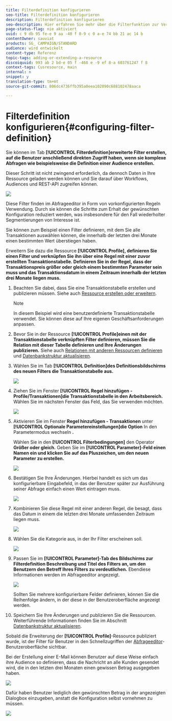 ```yaml
---
title: Filterdefinition konfigurieren
seo-title: Filterdefinition konfigurieren
description: Filterdefinition konfigurieren
seo-description: Hier erfahren Sie mehr über die Filterfunktion zur Verwaltung großer Datenmengen.
page-status-flag: nie aktiviert
uuid: c 9 db 95 fe-e 9 aa -40 f 8-9 c 0 a-e 74 bb 21 ac 14 b
contentOwner: sauviat
products: SG_ CAMPAIGN/STANDARD
audience: wird entwickelt
content-type: Referenz
topic-tags: adding-or-extending-a-resource
discoiquuid: 993 ab 2 bd-e 05 f -468 e -9 ef 8-a 603761247 f 8
context-tags: Cusresource, main
internal: n
snippet: y
translation-type: tm+mt
source-git-commit: 806dc4736ffb395a0eea102090c688102478aaca

---
```



# Filterdefinition konfigurieren{#configuring-filter-definition}

Sie können im Tab **[!UICONTROL Filterdefinition]erweiterte Filter erstellen, auf die Benutzer anschließend direkten Zugriff haben, wenn sie komplexe Abfragen wie beispielsweise die Definition einer Audience erstellen.**

Dieser Schritt ist nicht zwingend erforderlich, da dennoch Daten in Ihre Ressource geladen werden können und Sie darauf über Workflows, Audiences und REST-API zugreifen können.

![](assets/custom_resource_filter-definition.png)

Diese Filter finden im Abfrageeditor in Form von vorkonfigurierten Regeln Verwendung. Durch sie können die Schritte zum Erhalt der gewünschten Konfiguration reduziert werden, was insbesondere für den Fall wiederholter Segmentierungen von Interesse ist.

Sie können zum Beispiel einen Filter definieren, mit dem Sie alle Transaktionen auswählen können, die innerhalb der letzten drei Monate einen bestimmten Wert überstiegen haben.

Erweitern Sie dazu die Ressource **[!UICONTROL Profile], definieren Sie einen Filter und verknüpfen Sie ihn über eine Regel mit einer zuvor erstellten Transaktionstabelle. Definieren Sie in der Regel, dass der Transaktionspreis größer oder gleich einem bestimmten Parameter sein muss und das Transaktionsdatum in einem Zeitraum innerhalb der letzten drei Monate liegen muss.**

1. Beachten Sie dabei, dass Sie eine Transaktionstabelle erstellen und publizieren müssen. Siehe auch [Ressource erstellen oder erweitern](../../developing/using/creating-or-extending-the-resource.md).

   >[!NOTE]
   >
   >In diesem Beispiel wird eine benutzerdefinierte Transaktionstabelle verwendet. Sie können diese auf Ihre eigenen Geschäftsanforderungen anpassen.

1. Bevor Sie in der Ressource **[!UICONTROL Profile]einen mit der Transaktionstabelle verknüpften Filter definieren, müssen Sie die Relation mit dieser Tabelle definieren und Ihre Änderungen publizieren.** Siehe auch [Relationen mit anderen Ressourcen definieren](../../developing/using/configuring-the-resource-s-data-structure.md#defining-links-with-other-resources) und [Datenbankstruktur aktualisieren](../../developing/using/updating-the-database-structure.md).
1. Wählen Sie im Tab **[!UICONTROL Definition]des Definitionsbildschirms des neuen Filters die Transaktionstabelle aus.**

   ![](assets/custom_resource_filter-definition_example-empty.png)

1. Ziehen Sie im Fenster **[!UICONTROL Regel hinzufügen - Profile/Transaktionen]die Transaktionstabelle in den Arbeitsbereich.** Wählen Sie im nächsten Fenster das Feld, das Sie verwenden möchten.

   ![](assets/custom_resource_filter-definition_example-field.png)

1. Aktivieren Sie im Fenster **Regel hinzufügen - Transaktionen** unter **[!UICONTROL Optionale Parametereinstellungen]die Option** In den Parametermodus wechseln **.**

   Wählen Sie in den **[!UICONTROL Filterbedingungen]** den Operator **Größer oder gleich.** Geben Sie im **[!UICONTROL Parameter]-Feld einen Namen ein und klicken Sie auf das Pluszeichen, um den neuen Parameter zu erstellen.**

   ![](assets/custom_resource_filter-definition_example-parameter.png)

1. Bestätigen Sie Ihre Änderungen. Hierbei handelt es sich um das konfigurierbare Eingabefeld, in das der Benutzer später zur Ausführung seiner Abfrage einfach einen Wert eintragen muss.

   ![](assets/custom_resource_filter-definition_ex_edit-rule.png)

1. Kombinieren Sie diese Regel mit einer anderen Regel, die besagt, dass das Datum in einem die letzten drei Monate umfassenden Zeitraum liegen muss.

   ![](assets/custom_resource_filter-definition_example.png)

1. Wählen Sie die Kategorie aus, in der Ihr Filter erscheinen soll.

   ![](assets/custom_resource_filter-definition_category.png)

1. Passen Sie im **[!UICONTROL Parameter]-Tab des Bildschirms zur Filterdefinition Beschreibung und Titel des Filters an, um den Benutzern den Betreff Ihres Filters zu verdeutlichen.** Ebendiese Informationen werden im Abfrageeditor angezeigt.

   ![](assets/custom_resource_filter-definition_parameters.png)

   Sollten Sie mehrere konfigurierbare Felder definieren, können Sie die Reihenfolge ändern, in der diese in der Benutzeroberfläche angezeigt werden.

1. Speichern Sie Ihre Änderungen und publizieren Sie die Ressourcen. Weiterführende Informationen finden Sie im Abschnitt [Datenbankstruktur aktualisieren](../../developing/using/updating-the-database-structure.md).

Sobald die Erweiterung der **[!UICONTROL Profile]**-Ressource publiziert wurde, ist der Filter für Benutzer in den Schnellzugriffen der [Abfrageeditor](../../automating/using/editing-queries.md)-Benutzeroberfläche sichtbar.

Bei der Erstellung einer E-Mail können Benutzer auf diese Weise einfach ihre Audience so definieren, dass die Nachricht an alle Kunden gesendet wird, die in den letzten drei Monaten einen gewissen Betrag ausgegeben haben.

![](assets/custom_resource_filter-definition_email-audience.png)

Dafür haben Benutzer lediglich den gewünschten Betrag in der angezeigten Dialogbox einzugeben, anstatt die Konfiguration selbst vornehmen zu müssen.

![](assets/custom_resource_filter-definition_email-audience_filter.png)

